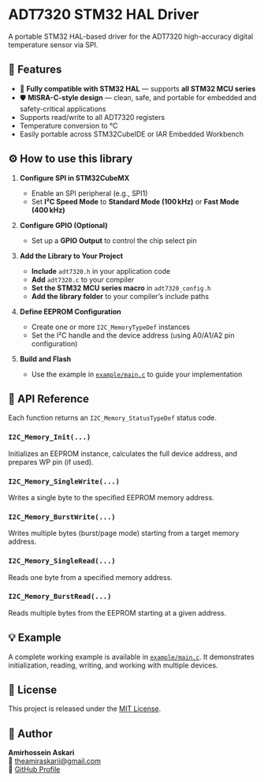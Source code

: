 # ADT7320 STM32 HAL Driver

A portable STM32 HAL-based driver for the ADT7320 high-accuracy digital temperature sensor via SPI.

## 🔧 Features
- 🔗 **Fully compatible with STM32 HAL** — supports **all STM32 MCU series**
- 🛡️ **MISRA-C-style design** — clean, safe, and portable for embedded and safety-critical applications
- Supports read/write to all ADT7320 registers
- Temperature conversion to °C
- Easily portable across STM32CubeIDE or IAR Embedded Workbench

## ⚙️ How to use this library

1. **Configure SPI in STM32CubeMX**
   - Enable an SPI peripheral (e.g., SPI1)
   - Set **I²C Speed Mode** to **Standard Mode (100 kHz)** or **Fast Mode (400 kHz)**

2. **Configure GPIO (Optional)**
   - Set up a **GPIO Output** to control the chip select pin

3. **Add the Library to Your Project**
   - **Include** `adt7320.h` in your application code
   - **Add** `adt7320.c` to your compiler
   - **Set the STM32 MCU series macro** in `adt7320_config.h`
   - **Add the library folder** to your compiler’s include paths

4. **Define EEPROM Configuration**
   - Create one or more `I2C_MemoryTypeDef` instances
   - Set the I²C handle and the device address (using A0/A1/A2 pin configuration)

5. **Build and Flash**  
   - Use the example in [`example/main.c`](./example/main.c) to guide your implementation

## 🧪 API Reference
Each function returns an `I2C_Memory_StatusTypeDef` status code.

### `I2C_Memory_Init(...)`  
Initializes an EEPROM instance, calculates the full device address, and prepares WP pin (if used).

### `I2C_Memory_SingleWrite(...)`  
Writes a single byte to the specified EEPROM memory address.

### `I2C_Memory_BurstWrite(...)`  
Writes multiple bytes (burst/page mode) starting from a target memory address.

### `I2C_Memory_SingleRead(...)`  
Reads one byte from a specified memory address.

### `I2C_Memory_BurstRead(...)`  
Reads multiple bytes from the EEPROM starting at a given address.

## 💡 Example
A complete working example is available in [`example/main.c`](./example/main.c).
It demonstrates initialization, reading, writing, and working with multiple devices.

## 📜 License
This project is released under the [MIT License](./LICENSE).

## 👤 Author
**Amirhossein Askari**  
📧 theamiraskarii@gmail.com  
🔗 [GitHub Profile](https://github.com/AmirhoseinAskari)

